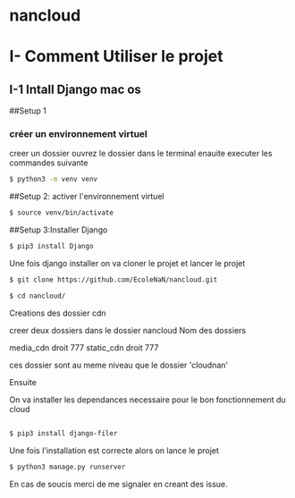 # nancloud
 
# I- Comment Utiliser le projet
  ## I-1 Intall Django mac os

##Setup 1

###  créer un environnement virtuel

creer un dossier ouvrez le dossier dans le terminal
enauite executer les commandes suivante

```bash
$ python3 -m venv venv
```
##Setup 2: activer l'environnement virtuel

```bash
$ source venv/bin/activate
```

##Setup 3:Installer Django

```bash
$ pip3 install Django
```

Une fois django installer on va cloner le projet et lancer le projet

```bash
$ git clone https://github.com/EcoleNaN/nancloud.git

$ cd nancloud/

```
Creations des dossier cdn

creer deux dossiers dans le dossier nancloud
Nom des dossiers

media_cdn  droit 777
static_cdn  droit 777
 
 
ces dossier sont au meme niveau que le dossier 'cloudnan'

Ensuite


On va installer les dependances necessaire pour le bon fonctionnement du cloud


```bash

$ pip3 install django-filer

```

Une fois l'installation est correcte alors on lance le projet

```bash
$ python3 manage.py runserver

```


En cas de soucis merci de me signaler en creant des issue. 
